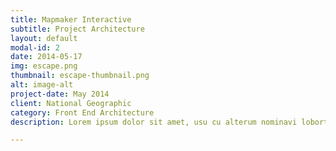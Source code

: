 ```yaml
---
title: Mapmaker Interactive
subtitle: Project Architecture
layout: default
modal-id: 2
date: 2014-05-17
img: escape.png
thumbnail: escape-thumbnail.png
alt: image-alt
project-date: May 2014
client: National Geographic
category: Front End Architecture
description: Lorem ipsum dolor sit amet, usu cu alterum nominavi lobortis. At duo novum diceret. Tantas apeirian vix et, usu sanctus postulant inciderint ut, populo diceret necessitatibus in vim. Cu eum dicam feugiat noluisse.

---
```

